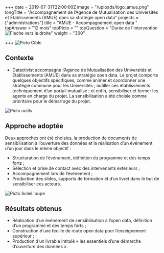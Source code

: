 +++
date = 2019-07-31T22:00:00Z
image = "/uploads/logo_amue.png"
longTitle = "Accompagnement de l’Agence de Mutualisation des Universités et Établissements (AMUE) dans sa stratégie open data"
projects = ["administrations"]
title = "AMUE - Accompagnement open data "
topAnswer = "12 mois"
topPicto = ""
topQuestion = "Durée de l'intervention ![Fleche vers la droite](/images/white-dotted-arrow.svg)"
weight = "300"

+++
![Picto Cible](/images/target.svg)

## Contexte

* Datactivist accompagne l’Agence de Mutualisation des Universités et Établissements (AMUE) dans sa stratégie open data. Le projet comporte quelques objectifs spécifiques, comme animer et coordonner une stratégie commune pour les Universités ; outiller ces établissements techniquement d’un portail mutualisé ; et enfin, sensibiliser et former les agents en charge du projet. La sensibilisation a été choisie comme prioritaire pour le démarrage du projet.

![Picto outils](/images/tools.svg)

## Approche adoptée

Deux approches ont été choisies, la production de documents de sensibilisation à l’ouverture des données et la réalisation d’un événement d’un jour dans le même objectif :

* Structuration de l’événement, définition du programme et des temps forts ;
* Sélection et prise de contact avec des intervenants extérieurs ;
* Accompagnement lors de l’événement ;
* Production des slides, supports de formation et d’un livret dans le but de sensibiliser ces acteurs.

![Picto Soleil loupe](/images/search-sun.svg)

## Résultats obtenus

* Réalisation d’un événement de sensibilisation à l’open data, définition d’un programme et des temps forts ;
* Construction d’une feuille de route open data pour l’enseignement supérieur ;
* Production d’un livrable intitulé « les essentiels d’une démarche d’ouverture des données ».